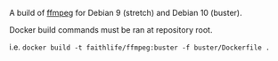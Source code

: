 A build of [ffmpeg](https://ffmpeg.org) for Debian 9 (stretch) and Debian 10 (buster).

Docker build commands must be ran at repository root.

i.e. `docker build -t faithlife/ffmpeg:buster -f buster/Dockerfile .`
